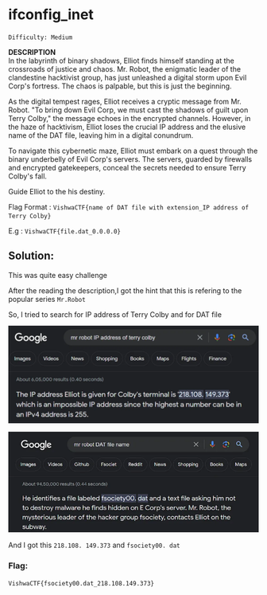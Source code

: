 # ifconfig_inet
`Difficulty: Medium`

**DESCRIPTION**<br>
In the labyrinth of binary shadows, Elliot finds himself standing at the crossroads of justice and chaos. Mr. Robot, the enigmatic leader of the clandestine hacktivist group, has just unleashed a digital storm upon Evil Corp's fortress. The chaos is palpable, but this is just the beginning.

As the digital tempest rages, Elliot receives a cryptic message from Mr. Robot. "To bring down Evil Corp, we must cast the shadows of guilt upon Terry Colby," the message echoes in the encrypted channels. However, in the haze of hacktivism, Elliot loses the crucial IP address and the elusive name of the DAT file, leaving him in a digital conundrum.

To navigate this cybernetic maze, Elliot must embark on a quest through the binary underbelly of Evil Corp's servers. The servers, guarded by firewalls and encrypted gatekeepers, conceal the secrets needed to ensure Terry Colby's fall.

Guide Elliot to the his destiny.

Flag Format : `VishwaCTF{name of DAT file with extension_IP address of Terry Colby}`

E.g : `VishwaCTF{file.dat_0.0.0.0}`

## Solution:

This was quite easy challenge

After the reading the description,I got the hint that this is refering to the popular series `Mr.Robot`

So, I tried to search for IP address of Terry Colby and for DAT file

![](../../assets/1_xio-YDJZT6xgFAlJF_d5MA.webp)

![](../../assets/1_2geCd7e1ccs4K0U1xTU2AA.webp)

And I got this `218.108. 149.373` and `fsociety00. dat`

### Flag:
`VishwaCTF{fsociety00.dat_218.108.149.373}`

